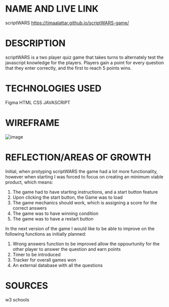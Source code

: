# NAME AND LIVE LINK
scriptWARS 
https://timaalattar.github.io/scriptWARS-game/

# DESCRIPTION 
scriptWARS is a two player quiz game that takes turns to alternately test the javascript knowledge for the players. Players gain a point for every question that they enter correctly, and the first to reach 5 points wins. 


# TECHNOLOGIES USED 
Figma
HTML
CSS 
JAVASCRIPT

# WIREFRAME
![image](https://user-images.githubusercontent.com/113809989/196019131-f8e99d26-1659-498c-bb4f-f769c6219c3d.png)

# REFLECTION/AREAS OF GROWTH 

Initial, when protyping scriptWARS the game had a lot more functionality, however when starting I was forced to focus on creating an minimum viable product, which means:
1. The game had to have starting instructions, and a start button feature 
2. Upon clicking the start button, the Game was to load
3. The game mechanics should work, which is assigning a score for the correct answers
4. The game was to have winning condition 
5. The game was to have a restart button 

In the next version of the game I would like to be able to improve on the following functions as initially planned:
1. Wrong answers function to be improved allow the oppourtunity for the other player to answer the question and earn points 
2. Timer to be introduced 
3. Tracker for overall games won 
4. An external database with all the questions 

# SOURCES
w3 schools 